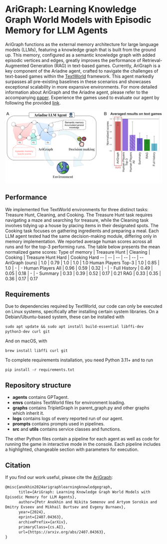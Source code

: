 # AriGraph: Learning Knowledge Graph World Models with Episodic Memory for LLM Agents

AriGraph functions as the external memory architecture for large language models (LLMs), featuring a knowledge graph that is built from the ground up. This memory, configured as a semantic knowledge graph with added episodic vertices and edges, greatly improves the performance of Retrieval-Augmented Generation (RAG) in text-based games. Currently, AriGraph is a key component of the Ariadne agent, crafted to navigate the challenges of text-based games within the [TextWorld](https://github.com/microsoft/TextWorld) framework. This agent markedly surpasses all pre-existing baselines in these scenarios and showcases exceptional scalability in more expansive environments. For more detailed information about AriGraph and the Ariadne agent, please refer to the accompanying [paper](https://arxiv.org/abs/2407.04363). Experience the games used to evaluate our agent by following the provided [link](http://158.255.5.225/).

![**Ariadne agent and its results**](img/Architecture.png?raw=True)

## Performance
We implemented five TextWorld environments for three distinct tasks: Treasure Hunt, Cleaning, and Cooking. The Treasure Hunt task requires navigating a maze and searching for treasure, while the Cleaning task involves tidying up a house by placing items in their designated spots. The Cooking task focuses on gathering ingredients and preparing a meal. Each LLM agent tested had the same decision-making module, differing only in memory implementation. We reported average human scores across all runs and for the top-3 performing runs. The table below presents the mean normalized game scores: 
Type of memory | Treasure Hunt | Cleaning | Cooking | Treasure Hunt Hard | Cooking Hard
-- | -- | -- | -- | -- | -- 
AriGraph (ours) | 1.0 | 0.79 | 1.0 | 1.0 | 1.0
Human Players Top-3 | 1.0 | 0.85 | 1.0 | - | -
Human Players All | 0.96 | 0.59 | 0.32 | - | -
Full History | 0.49 | 0.05 | 0.18 | - | -
Summary | 0.33 | 0.39 | 0.52 | 0.17 | 0.21
RAG | 0.33 | 0.35 | 0.36 | 0.17 | 0.17

## Requirements
Due to dependencies required by TextWorld, our code can only be executed on Linux systems, specifically after installing certain system libraries.
On a Debian/Ubuntu-based system, these can be installed with

    sudo apt update && sudo apt install build-essential libffi-dev python3-dev curl git

And on macOS, with

    brew install libffi curl git

To complete requirements installation, you need Python 3.11+ and to run 

    pip install -r requirements.txt

## Repository structure
- **agents** contains GPTagent.
- **envs** contains TextWorld files for environment loading.
- **graphs** contains TripletGraph in parent_graph.py and other graphs which inherit it.
- **logs** contains logs of every reported run of our agent.
- **prompts** contains prompts used in pipelines.
- **src** and **utils** contains service classes and functions.
  
The other Python files contain a pipeline for each agent as well as code for running the game in interactive mode in the console. Each pipeline includes a highlighted, changeable section with parameters for execution.

## Citation
If you find our work useful, please cite the [AriGraph](https://arxiv.org/abs/2407.04363):
```
@misc{anokhin2024arigraphlearningknowledgegraph,
      title={AriGraph: Learning Knowledge Graph World Models with Episodic Memory for LLM Agents}, 
      author={Petr Anokhin and Nikita Semenov and Artyom Sorokin and Dmitry Evseev and Mikhail Burtsev and Evgeny Burnaev},
      year={2024},
      eprint={2407.04363},
      archivePrefix={arXiv},
      primaryClass={cs.AI},
      url={https://arxiv.org/abs/2407.04363}, 
}
```
